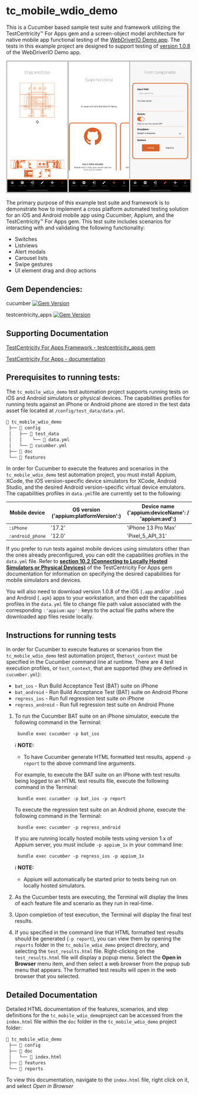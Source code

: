 # tc_mobile_wdio_demo

This is a Cucumber based sample test suite and framework utilizing the TestCentricity™ For Apps gem and a screen-object
model architecture for native mobile app functional testing of the [WebDriverIO Demo app](https://github.com/webdriverio/native-demo-app). The tests in this example
project are designed to support testing of [version 1.0.8](https://github.com/webdriverio/native-demo-app/releases/tag/v1.0.8) of the WebDriverIO Demo app.

![WebDriverIO Demo app](https://raw.githubusercontent.com/TestCentricity/tc_mobile_wdio_demo/main/.github/images/WDIO_Demo_app.png)

The primary purpose of this example test suite and framework is to demonstrate how to implement a cross platform automated
testing solution for an iOS and Android mobile app using Cucumber, Appium, and the TestCentricity™ For Apps gem. This test
suite includes scenarios for interacting with and validating the following functionality:
  * Switches
  * Listviews
  * Alert modals
  * Carousel lists
  * Swipe gestures
  * UI element drag and drop actions


## Gem Dependencies:

cucumber  [![Gem Version](https://badge.fury.io/rb/cucumber.svg)](https://badge.fury.io/rb/cucumber)

testcentricity_apps  [![Gem Version](https://badge.fury.io/rb/testcentricity_apps.svg)](https://badge.fury.io/rb/testcentricity_apps)


## Supporting Documentation

[TestCentricity For Apps Framework - testcentricity_apps gem](https://rubygems.org/gems/testcentricity_apps)

[TestCentricity For Apps - documentation](http://www.rubydoc.info/gems/testcentricity_apps/)


## Prerequisites to running tests:

The `tc_mobile_wdio_demo` test automation project supports running tests on iOS and Android simulators or physical devices.
The capabilities profiles for running tests against an iPhone or Android phone are stored in the test data asset file located
at `/config/test_data/data.yml`.

    📁 tc_mobile_wdio_demo
     ├── 📁 config
     │   ├── 📁 test_data
     │   │    └── 📄 data.yml
     │   └── 📄 cucumber.yml
     ├── 📁 doc
     └── 📁 features

In order for Cucumber to execute the features and scenarios in the `tc_mobile_wdio_demo` test automation project, you must
install Appium, XCode, the iOS version-specific device simulators for XCode, Android Studio, and the desired Android
version-specific virtual device emulators. The capabilities profiles in `data.yml`file are currently set to the following:

| Mobile device    | OS version ('appium:platformVersion':) | Device name ('appium:deviceName': / 'appium:avd':) |
|------------------|----------------------------------------|----------------------------------------------------|
| `:iPhone`        | '17.2'                                 | 'iPhone 13 Pro Max'                                |
| `:android_phone` | '12.0'                                 | 'Pixel_5_API_31'                                   |

If you prefer to run tests against mobile devices using simulators other than the ones already preconfigured, you can
edit the capabilities profiles in the `data.yml` file. Refer to [**section 10.2 (Connecting to Locally Hosted Simulators or Physical Devices)**](https://www.rubydoc.info/gems/testcentricity_apps#connecting-to-locally-hosted-simulators-or-physical-devices)
of the TestCentricity For Apps gem documentation for information on specifying the desired capabilities for mobile simulators
and devices.

You will also need to download version 1.0.8 of the iOS (`.app` and/or `.ipa`) and Android (`.apk`) apps to your workstation,
and then edit the capabilities profiles in the `data.yml` file to change file path value associated with the corresponding
`:'appium:app':` keys to the actual file paths where the downloaded app files reside locally.


## Instructions for running tests

In order for Cucumber to execute features or scenarios from the `tc_mobile_wdio_demo` test automation project, the`test_context`
must be specified in the Cucumber command line at runtime. There are 4 test execution profiles, or `test_context`, that are
supported (they are defined in `cucumber.yml`):
* `bat_ios`  - Run Build Acceptance Test (BAT) suite on iPhone
* `bat_android`  - Run Build Acceptance Test (BAT) suite on Android Phone
* `regress_ios`  - Run full regression test suite on iPhone
* `regress_android`  - Run full regression test suite on Android Phone

1. To run the Cucumber BAT suite on an iPhone simulator, execute the following command in the Terminal:

        bundle exec cucumber -p bat_ios

   ℹ️ **NOTE:**
    * To have Cucumber generate HTML formatted test results, append `-p report` to the above command line arguments.

   For example, to execute the BAT suite on an iPhone with test results being logged to an HTML test results file, execute
   the following command in the Terminal:

        bundle exec cucumber -p bat_ios -p report

   To execute the regression test suite on an Android phone, execute the following command in the Terminal:

        bundle exec cucumber -p regress_android

   If you are running locally hosted mobile tests using version 1.x of Appium server, you must include `-p appium_1x` in
   your command line:

        bundle exec cucumber -p regress_ios -p appium_1x

   ℹ️ **NOTE:**
    * Appium will automatically be started prior to tests being run on locally hosted simulators.

2. As the Cucumber tests are executing, the Terminal will display the lines of each feature file and scenario as they run
   in real-time.

3. Upon completion of test execution, the Terminal will display the final test results.

4. If you specified in the command line that HTML formatted test results should be generated (`-p report`), you can view
   them by opening the `reports` folder in the `tc_mobile_wdio_demo` project directory, and selecting the `test_results.html`
   file. Right-clicking on the `test_results.html` file will display a popup menu. Select the **Open in Browser** menu
   item, and then select a web browser from the popup sub menu that appears. The formatted test results will open in the
   web browser that you selected.


## Detailed Documentation

Detailed HTML documentation of the features, scenarios, and step definitions for the `tc_mobile_wdio_demo`project
can be accessed from the `index.html` file within the `doc` folder in the `tc_mobile_wdio_demo` project folder:

    📁 tc_mobile_wdio_demo
     ├── 📁 config
     ├── 📁 doc
     │   └── 📄 index.html
     ├── 📁 features
     └── 📁 reports

To view this documentation, navigate to the `index.html` file, right click on it, and select *Open in Browser*
